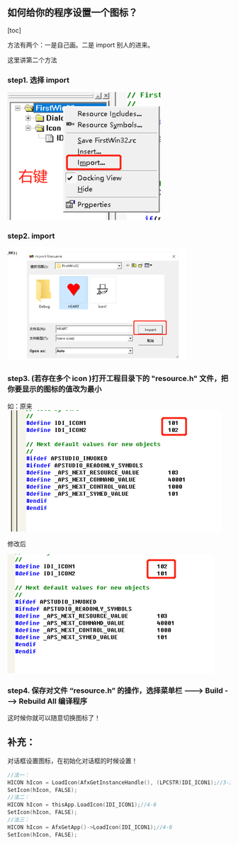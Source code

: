 ## 如何给你的程序设置一个图标？
[toc]

方法有两个：一是自己画。二是 import 别人的进来。

这里讲第二个方法

### step1.  选择 import 
![](https://raw.githubusercontent.com/yiyah/Picture_Material/master/20200225213407.png)

### step2.  import

<img src="https://raw.githubusercontent.com/yiyah/Picture_Material/master/20200225213456.png" style="zoom:50%;" />

### step3.  (若存在多个 icon )打开工程目录下的 "resource.h" 文件，把你要显示的图标的值改为最小

如：原来
![](https://raw.githubusercontent.com/yiyah/Picture_Material/master/20200226011609.png)

修改后

![](https://raw.githubusercontent.com/yiyah/Picture_Material/master/20200226011632.png)

### step4.  保存对文件 “resource.h” 的操作，选择菜单栏 ---> Build ---> Rebuild All 编译程序

这时候你就可以随意切换图标了！

## 补充：

对话框设置图标，在初始化对话框的时候设置！

```c++
//法一：
HICON hIcon = LoadIcon(AfxGetInstanceHandle(), (LPCSTR)IDI_ICON1);//3-3
SetIcon(hIcon, FALSE);
//法二：
HICON hIcon = thisApp.LoadIcon(IDI_ICON1);//4-6
SetIcon(hIcon, FALSE);
//法三：
HICON hIcon = AfxGetApp()->LoadIcon(IDI_ICON1);//4-6
SetIcon(hIcon, FALSE);

```

